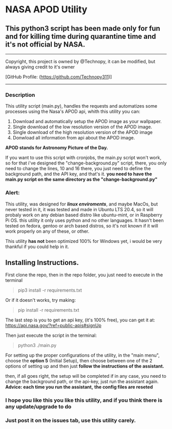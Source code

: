 # NASA APOD Utility

## This python3 script has been made only for fun and for killing time during quarantine time and it's not official by NASA.


***

Copyright, this project is owned by @Technopy, it can 
be modified, but always giving credit to it's owner

[GitHub Profile: (https://github.com/Technopy311)]

***

### Description

This utility script (main.py), handles the requests and automatizes some processes
using the Nasa's APOD api, whith this utility you can:

1. Download and automatically setup the APOD image as your wallpaper.
2. Single download of the low resolution version of the APOD image.
3. Single download of the  high resolution version of the APOD image
4. Donwload all information from api about the APOD image.



**APOD stands for Astronomy Picture of the Day.**

If you want to use this script with cronjobs, the main.py script
won't work, so for that i've designed the "change-background.py"
script, there, you only need to change the lines, 10 and 16
there, you just need to define the background path, and the 
API key, and that's it. 
**you need to have the main.py script on the same directory as the "change-background.py"**

### Alert:
This utility, was designed for **_linux enviroments_**, 
and maybe MacOs, but never tested in it, it was tested and made
in Ubuntu LTS 20.4, so it will probaly work on any debian
based distro like ubuntu-mint, or in Raspberry Pi OS.
this utility it only uses python and no other languages.
It hasn't been tested on fedora, gentoo or arch based 
distros, so it's not known if it will work properly on 
any of these, or other.

This utility **has not** been optimized 100% for 
Windows yet, i would be very thankful if you could help in it.


## Installing Instructions.
First clone the repo, then in the repo folder, 
you just need to execute in the terminal

> pip3 install -r requirements.txt

Or if it doesn't works, try making:
> pip install -r requirements.txt

The last step is you to get an api key, (it's 100% free),
you can get it at: https://api.nasa.gov/?ref=public-apis#signUp



Then just execute the script in the terminal:

> python3 ./main.py

For setting up the proper configurations of the utility,
in the "main menu", choose the **option 5** (Initial Setup),
then choose between one of the 2 options of setting up
and then just **follow the instructions of the assistant.**

then, if all goes right, the setup will be completed
if in any case, you need to change the background path, 
or the api-key, just run the assistant again.
**Advice: each time you run the assistant,**
**the config files are reseted**

### I hope you like this you like this utility, and if you think there is any update/upgrade to do
### Just post it on the issues tab, use this utility carely.

